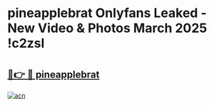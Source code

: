 # pineapplebrat Onlyfans Leaked - New Video & Photos March 2025 !c2zsl

# <h2><a href="https://tcrxt5.iuczelnia.edu.pl?title=pineapplebrat&ref=c2zsl">🔗👉 🔴 pineapplebrat</a></h2>

[![acn](https://github.com/user-attachments/assets/0f9c940e-d8b0-45ae-aac7-cd30a18b3e1c)](https://tcrxt5.iuczelnia.edu.pl?title=pineapplebrat&ref=c2zsl)

